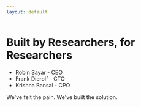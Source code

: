 ```yaml
---
layout: default
---
```


# Built by Researchers, for Researchers

<div class="mt-12 space-y-8">
  <ul>
    <li class="text-2xl font-bold">Robin Sayar - CEO</li>
    <li class="text-2xl font-bold">Frank Dierolf - CTO</li>
    <li class="text-2xl font-bold">Krishna Bansal - CPO</li>
  </ul>
</div>

<p class="absolute bottom-4 text-xl">We've felt the pain. We've built the solution.</p>
